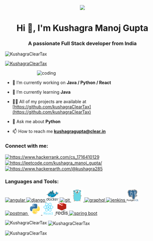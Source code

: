 

<div align='center'>
  <img src="https://capsule-render.vercel.app/api?type=waving&height=200&text=Kushagra%20Git&fontAlign=75&fontAlignY=40&color=gradient" height="300"/>
</div>
<h1 align="center">Hi 👋, I'm Kushagra Manoj Gupta</h1>
<h3 align="center">A passionate Full Stack developer from India</h3>

<p align="left"> <img src="https://komarev.com/ghpvc/?username=KushagraClearTax&label=Profile%20views&color=0e75b6&style=flat" alt="KushagraClearTax" /> </p>

<p align="left"> <a href="https://github.com/ryo-ma/github-profile-trophy"><img src="https://github-profile-trophy.vercel.app/?username=KushagraClearTax" alt="KushagraClearTax" /></a> </p>
<img align="right"  width = "400" src = "https://cdn.dribbble.com/users/1162077/screenshots/3848914/programmer.gif" alt ="coding" />
<p align="left"> <a href="https://twitter.com/" target="blank"><img src="https://img.shields.io/twitter/follow/?logo=twitter&style=for-the-badge" alt="" /></a> </p>

- 🔭 I’m currently working on **Java / Python / React**

- 🌱 I’m currently learning **Java**

- 👨‍💻 All of my projects are available at [https://github.com/kushagraClearTax](https://github.com/kushagraClearTax)

- 💬 Ask me about **Python**

- 📫 How to reach me **kushagragupta@clear.in**

<h3 align="left">Connect with me:</h3>
<p align="left">
<a href="https://www.hackerrank.com/https://www.hackerrank.com/cs_1716410129" target="blank"><img align="center" src="https://raw.githubusercontent.com/rahuldkjain/github-profile-readme-generator/master/src/images/icons/Social/hackerrank.svg" alt="https://www.hackerrank.com/cs_1716410129" height="30" width="40" /></a>
<a href="https://www.leetcode.com/https://leetcode.com/kushagra_manoj_gupta/" target="blank"><img align="center" src="https://raw.githubusercontent.com/rahuldkjain/github-profile-readme-generator/master/src/images/icons/Social/leet-code.svg" alt="https://leetcode.com/kushagra_manoj_gupta/" height="30" width="40" /></a>
<a href="https://www.hackerearth.com/https://www.hackerearth.com/@kushagra285" target="blank"><img align="center" src="https://raw.githubusercontent.com/rahuldkjain/github-profile-readme-generator/master/src/images/icons/Social/hackerearth.svg" alt="https://www.hackerearth.com/@kushagra285" height="30" width="40" /></a>
</p>

<h3 align="left">Languages and Tools:</h3>
<p align="left"> <a href="https://angular.io" target="_blank" rel="noreferrer"> <img src="https://angular.io/assets/images/logos/angular/angular.svg" alt="angular" width="40" height="40"/> </a> <a href="https://www.djangoproject.com/" target="_blank" rel="noreferrer"> <img src="https://cdn.worldvectorlogo.com/logos/django.svg" alt="django" width="40" height="40"/> </a> <a href="https://www.docker.com/" target="_blank" rel="noreferrer"> <img src="https://raw.githubusercontent.com/devicons/devicon/master/icons/docker/docker-original-wordmark.svg" alt="docker" width="40" height="40"/> </a> <a href="https://git-scm.com/" target="_blank" rel="noreferrer"> <img src="https://www.vectorlogo.zone/logos/git-scm/git-scm-icon.svg" alt="git" width="40" height="40"/> </a> <a href="https://golang.org" target="_blank" rel="noreferrer"> <img src="https://raw.githubusercontent.com/devicons/devicon/master/icons/go/go-original.svg" alt="go" width="40" height="40"/> </a> <a href="https://graphql.org" target="_blank" rel="noreferrer"> <img src="https://www.vectorlogo.zone/logos/graphql/graphql-icon.svg" alt="graphql" width="40" height="40"/> </a> <a href="https://www.jenkins.io" target="_blank" rel="noreferrer"> <img src="https://www.vectorlogo.zone/logos/jenkins/jenkins-icon.svg" alt="jenkins" width="40" height="40"/> </a> <a href="https://www.postgresql.org" target="_blank" rel="noreferrer"> <img src="https://raw.githubusercontent.com/devicons/devicon/master/icons/postgresql/postgresql-original-wordmark.svg" alt="postgresql" width="40" height="40"/> </a> <a href="https://postman.com" target="_blank" rel="noreferrer"> <img src="https://www.vectorlogo.zone/logos/getpostman/getpostman-icon.svg" alt="postman" width="40" height="40"/> </a> <a href="https://www.python.org" target="_blank" rel="noreferrer"> <img src="https://raw.githubusercontent.com/devicons/devicon/master/icons/python/python-original.svg" alt="python" width="40" height="40"/> </a> <a href="https://reactjs.org/" target="_blank" rel="noreferrer"> <img src="https://raw.githubusercontent.com/devicons/devicon/master/icons/react/react-original-wordmark.svg" alt="react" width="40" height="40"/> </a> <a href="https://redis.io" target="_blank" rel="noreferrer"> <img src="https://raw.githubusercontent.com/devicons/devicon/master/icons/redis/redis-original-wordmark.svg" alt="redis" width="40" height="40"/> <a href="https://spring.io/" target="_blank" rel="noreferrer"> <img src="https://upload.wikimedia.org/wikipedia/commons/7/79/Spring_Boot.svg" alt="spring boot" width="40" height="40"/></a> </p>

<p><img align="left" src="https://github-readme-stats.vercel.app/api/top-langs?username=KushagraClearTax&show_icons=true&locale=en&layout=compact" alt="KushagraClearTax" /></p>

<p>&nbsp;<img align="center" src="https://github-readme-stats.vercel.app/api?username=KushagraClearTax&show_icons=true&locale=en" alt="KushagraClearTax" /></p>

<p><img align="center" src="https://github-readme-streak-stats.herokuapp.com/?user=KushagraClearTax" alt="KushagraClearTax" /></p>
